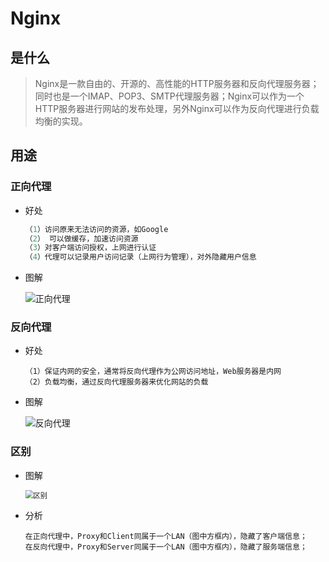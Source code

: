 # Nginx

## 是什么

> Nginx是一款自由的、开源的、高性能的HTTP服务器和反向代理服务器；同时也是一个IMAP、POP3、SMTP代理服务器；Nginx可以作为一个HTTP服务器进行网站的发布处理，另外Nginx可以作为反向代理进行负载均衡的实现。

## 用途

###	正向代理

- 好处

    ```c++
    （1）访问原来无法访问的资源，如Google
    （2） 可以做缓存，加速访问资源
    （3）对客户端访问授权，上网进行认证
    （4）代理可以记录用户访问记录（上网行为管理），对外隐藏用户信息
    ```

- 图解

    ![正向代理](https://xingqiu-tuchuang-1256524210.cos.ap-shanghai.myqcloud.com/501/%E6%AD%A3%E5%90%91%E4%BB%A3%E7%90%86.png)

### 反向代理

- 好处

    ```
    （1）保证内网的安全，通常将反向代理作为公网访问地址，Web服务器是内网
    （2）负载均衡，通过反向代理服务器来优化网站的负载
    ```

- 图解

    ![反向代理](https://xingqiu-tuchuang-1256524210.cos.ap-shanghai.myqcloud.com/501/%E5%8F%8D%E5%90%91%E4%BB%A3%E7%90%86.jpg)

### 区别

- 图解

    <img src="https://xingqiu-tuchuang-1256524210.cos.ap-shanghai.myqcloud.com/501/5434ce3b590d86068091c034b7e53f1b6629f62b.png" alt="区别" style="zoom:80%;" />

- 分析

    ```
    在正向代理中，Proxy和Client同属于一个LAN（图中方框内），隐藏了客户端信息；
    在反向代理中，Proxy和Server同属于一个LAN（图中方框内），隐藏了服务端信息；
    ```

    

